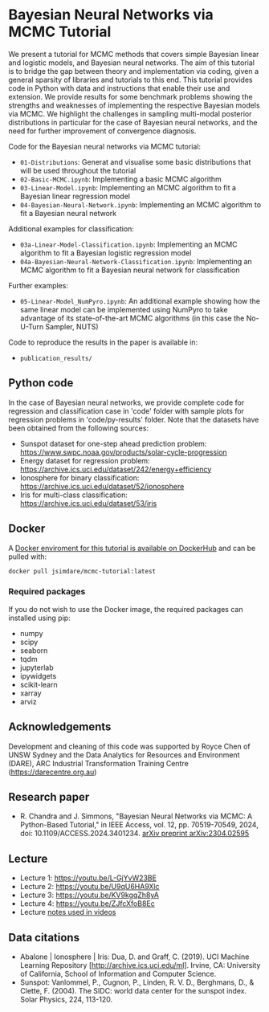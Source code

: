 # Bayesian Neural Networks via MCMC Tutorial

We present a tutorial for MCMC methods that covers simple Bayesian linear and logistic models, and Bayesian neural networks. The aim of this tutorial is to bridge the gap between theory and implementation via coding, given a general sparsity of libraries and tutorials to this end. This tutorial provides code in Python with data and instructions that enable their use and extension. We provide results for some benchmark problems showing the strengths and weaknesses of implementing the respective Bayesian models via MCMC. We highlight the challenges in sampling multi-modal posterior distributions in particular for the case of Bayesian neural networks, and the need for further improvement of  convergence diagnosis.

Code for the Bayesian neural networks via MCMC tutorial:

- `01-Distributions`: Generat and visualise some basic distributions that will be used throughout the tutorial
- `02-Basic-MCMC.ipynb`: Implementing a basic MCMC algorithm
- `03-Linear-Model.ipynb`: Implementing an MCMC algorithm to fit a Bayesian linear regression model
- `04-Bayesian-Neural-Network.ipynb`: Implementing an MCMC algorithm to fit a Bayesian neural network

Additional examples for classification:

- `03a-Linear-Model-Classification.ipynb`: Implementing an MCMC algorithm to fit a Bayesian logistic regression model
- `04a-Bayesian-Neural-Network-Classification.ipynb`: Implementing an MCMC algorithm to fit a Bayesian neural network for classification

Further examples:

- `05-Linear-Model_NumPyro.ipynb`: An additional example showing how the same linear model can be implemented using NumPyro to take advantage of its state-of-the-art MCMC algorithms (in this case the No-U-Turn Sampler, NUTS)

Code to reproduce the results in the paper is available in:

- `publication_results/`

## Python code

In the case of Bayesian neural networks, we provide complete code for regression and classification case in 'code' folder with sample plots for regression problems in 'code/py-results' folder. Note that the datasets have been obtained from the following sources: 

- Sunspot dataset for one-step ahead prediction problem: https://www.swpc.noaa.gov/products/solar-cycle-progression 
- Energy dataset for regression problem: https://archive.ics.uci.edu/dataset/242/energy+efficiency
- Ionosphere for binary classification: https://archive.ics.uci.edu/dataset/52/ionosphere
- Iris for multi-class classification:  https://archive.ics.uci.edu/dataset/53/iris

## Docker

A [Docker enviroment for this tutorial is available on DockerHub](https://docs.docker.com/docker-hub/quickstart/) and can be pulled with:

```bash
docker pull jsimdare/mcmc-tutorial:latest

```

### Required packages
If you do not wish to use the Docker image, the required packages can installed using pip:

- numpy
- scipy
- seaborn
- tqdm
- jupyterlab
- ipywidgets
- scikit-learn
- xarray
- arviz

## Acknowledgements

Development and cleaning of this code was supported by Royce Chen of UNSW Sydney and the Data Analytics for Resources and Environment (DARE), ARC Industrial Transformation Training Centre (https://darecentre.org.au)

## Research paper

- R. Chandra and J. Simmons, "Bayesian Neural Networks via MCMC: A Python-Based Tutorial," in IEEE Access, vol. 12, pp. 70519-70549, 2024, doi: 10.1109/ACCESS.2024.3401234.   [arXiv preprint arXiv:2304.02595](https://arxiv.org/abs/2304.02595)
  
## Lecture
- Lecture 1: https://youtu.be/L-GjYvW23BE
- Lecture 2: https://youtu.be/U9qU6HA9Xlc
- Lecture 3: https://youtu.be/KV9kgqZh8yA
- Lecture 4: https://youtu.be/ZJfcXfoB8Ec
- Lecture [notes used in videos](https://github.com/sydney-machine-learning/Bayesianneuralnetworks-MCMC-tutorial/tree/main/lecture)

## Data citations
- Abalone | Ionosphere | Iris: Dua, D. and Graff, C. (2019). UCI Machine Learning Repository [http://archive.ics.uci.edu/ml]. Irvine, CA: University of California, School of Information and Computer Science.
- Sunspot: Vanlommel, P., Cugnon, P., Linden, R. V. D., Berghmans, D., & Clette, F. (2004). The SIDC: world data center for the sunspot index. Solar Physics, 224, 113-120.
